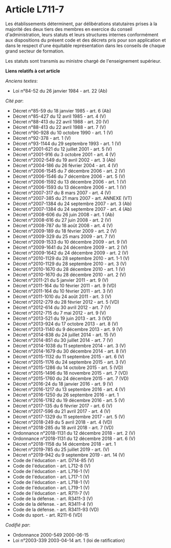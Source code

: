 # Article L711-7

Les établissements déterminent, par délibérations statutaires prises à la majorité des deux tiers des membres en exercice du
conseil d'administration, leurs statuts et leurs structures internes conformément aux dispositions du présent code et des
décrets pris pour son application et dans le respect d'une équitable représentation dans les conseils de chaque grand secteur
de formation.

Les statuts sont transmis au ministre chargé de l'enseignement supérieur.

**Liens relatifs à cet article**

_Anciens textes_:

  - Loi n°84-52 du 26 janvier 1984 - art. 22 (Ab)

_Cité par_:

  - Décret n°85-59 du 18 janvier 1985 - art. 6 (Ab)
  - Décret n°85-427 du 12 avril 1985 - art. 4 (V)
  - Décret n°88-413 du 22 avril 1988 - art. 20 (V)
  - Décret n°88-413 du 22 avril 1988 - art. 7 (V)
  - Décret n°90-928 du 10 octobre 1990 - art. 1 (V)
  - Décret n°92-378 - art. 1 (V)
  - Décret n°93-1144 du 29 septembre 1993 - art. 1 (V)
  - Décret n°2001-621 du 12 juillet 2001 - art. 5 (V)
  - Décret n°2001-916 du 3 octobre 2001 - art. 4 (V)
  - Décret n°2002-549 du 19 avril 2002 - art. 3 (Ab)
  - Décret n°2004-186 du 26 février 2004 - art. 4 (V)
  - Décret n°2006-1545 du 7 décembre 2006 - art. 2 (V)
  - Décret n°2006-1546 du 7 décembre 2006 - art. 5 (V)
  - Décret n°2006-1592 du 13 décembre 2006 - art. 1 (V)
  - Décret n°2006-1593 du 13 décembre 2006 - art. 1 (V)
  - Décret n°2007-317 du 8 mars 2007 - art. 4 (V)
  - Décret  n°2007-385 du 21 mars 2007 - art. ANNEXE (VT)
  - Décret n°2007-1384 du 24 septembre 2007 - art. 3 (Ab)
  - Décret n°2007-1384 du 24 septembre 2007 - art. 4 (Ab)
  - Décret n°2008-606 du 26 juin 2008 - art. 1 (Ab)
  - Décret n°2008-616 du 27 juin 2008 - art. 2 (V)
  - Décret n°2008-787 du 18 août 2008 - art. 4 (V)
  - Décret n°2009-189 du 18 février 2009 - art. 2 (V)
  - Décret n°2009-329 du 25 mars 2009 - art. 7 (V)
  - Décret n°2009-1533 du 10 décembre 2009 - art. 9 (V)
  - Décret n°2009-1641 du 24 décembre 2009 - art. 2 (V)
  - Décret n°2009-1642 du 24 décembre 2009 - art. 2 (V)
  - Décret n°2010-1129 du 28 septembre 2010 - art. 1-1 (V)
  - Décret n°2010-1129 du 28 septembre 2010 - art. 3 (V)
  - Décret n°2010-1670 du 28 décembre 2010 - art. 1 (V)
  - Décret n°2010-1670 du 28 décembre 2010 - art. 2 (V)
  - Décret n°2011-21 du 5 janvier 2011 - art. 9 (V)
  - Décret n°2011-164 du 10 février 2011 - art. 9 (VD)
  - Décret n°2011-164 du 10 février 2011 - art. 3 (V)
  - Décret n°2011-1010 du 24 août 2011 - art. 3 (V)
  - Décret n°2012-279 du 28 février 2012 - art. 5 (VD)
  - Décret n°2012-614 du 30 avril 2012 - art. 7 (V)
  - Décret n°2012-715 du 7 mai 2012 - art. 9 (V)
  - Décret n°2013-521 du 19 juin 2013 - art. 3 (VD)
  - Décret n°2013-924 du 17 octobre 2013 - art. 8 (V)
  - Décret n°2013-1140 du 9 décembre 2013 - art. 9 (V)
  - Décret n°2014-838 du 24 juillet 2014 - art. 15 (V)
  - Décret n°2014-851 du 30 juillet 2014 - art. 7 (V)
  - Décret n°2014-1038 du 11 septembre 2014 - art. 3 (V)
  - Décret n°2014-1679 du 30 décembre 2014 - art. 8 (V)
  - Décret n°2015-1132 du 11 septembre 2015 - art. 6 (V)
  - Décret n°2015-1176 du 24 septembre 2015 - art. 3 (V)
  - Décret n°2015-1286 du 14 octobre 2015 - art. 5 (VD)
  - Décret n°2015-1496 du 18 novembre 2015 - art. 7 (VD)
  - Décret n°2015-1760 du 24 décembre 2015 - art. 7 (VD)
  - Décret n°2016-24 du 18 janvier 2016 - art. 9 (V)
  - Décret n°2016-1217 du 13 septembre 2016 - art. 4 (V)
  - Décret n°2016-1250 du 26 septembre 2016 - art. 1
  - Décret n°2016-1782 du 19 décembre 2016 - art. 5 (V)
  - Décret n°2017-135 du 6 février 2017 - art. 6 (V)
  - Décret n°2017-596 du 21 avril 2017 - art. 4 (V)
  - Décret n°2017-1329 du 11 septembre 2017 - art. 5 (V)
  - Décret n°2018-249 du 5 avril 2018 - art. 4 (VD)
  - Décret n°2018-285 du 18 avril 2018 - art. 7 (VD)
  - Ordonnance n°2018-1131 du 12 décembre 2018 - art. 2 (V)
  - Ordonnance n°2018-1131 du 12 décembre 2018 - art. 6 (V)
  - Décret n°2018-1158 du 14 décembre 2018 - art. 1
  - Décret n°2019-785 du 25 juillet 2019 - art. (V)
  - Décret n°2019-942 du 9 septembre 2019 - art. 14 (V)
  - Code de l'éducation - art. D714-85 (V)
  - Code de l'éducation - art. L712-8 (V)
  - Code de l'éducation - art. L716-1 (V)
  - Code de l'éducation - art. L717-1 (V)
  - Code de l'éducation - art. L718-1 (V)
  - Code de l'éducation - art. L719-1 (V)
  - Code de l'éducation - art. R711-7 (V)
  - Code de la défense. - art. R3411-3 (V)
  - Code de la défense. - art. R3411-4 (V)
  - Code de la défense. - art. R3411-93 (VD)
  - Code du sport. - art. R211-6 (VD)

_Codifié par_:

  - Ordonnance 2000-549 2000-06-15
  - Loi n°2003-339 2003-04-14 art. 1 (loi de ratification)
